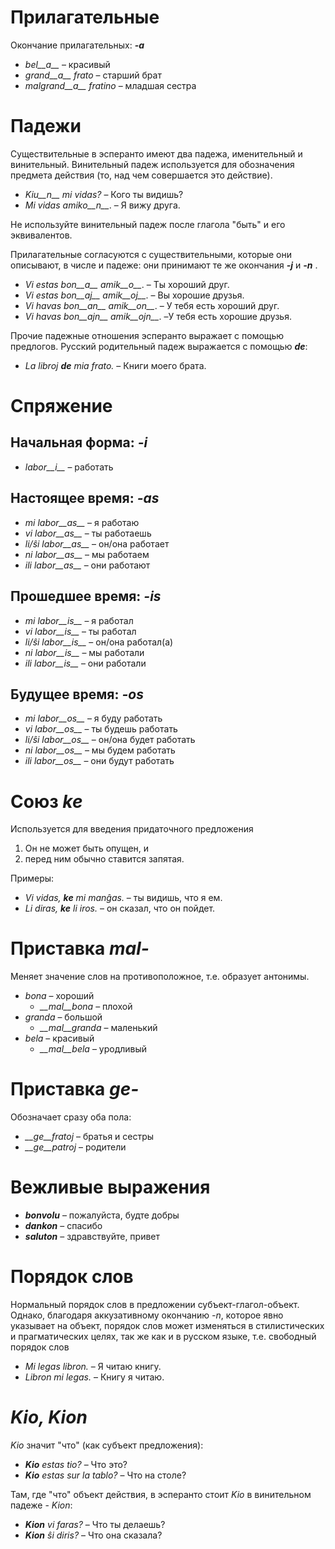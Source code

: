 # Прилагательные

Окончание прилагательных: *__-a__*

- *bel__a__* – красивый
- *grand__a__ frato* – старший брат
- *malgrand__a__ fratino* – младшая сестра

# Падежи

Существительные в эсперанто имеют два падежа, именительный и винительный. Винительный падеж используется для обозначения предмета действия (то, над чем совершается это действие).

- *Kiu__n__ mi vidas?* – Кого ты видишь?
- *Mi vidas amiko__n__*. – Я вижу друга.

Не используйте винительный падеж после глагола "быть" и его эквивалентов.

Прилагательные согласуются с существительными, которые они описывают, в числе и падеже: они принимают те же окончания *__-j__* и *__-n__* .

- *Vi estas bon__a__ amik__o__*. – Ты хороший друг.
- *Vi estas bon__aj__ amik__oj__*. – Вы хорошие друзья.
- *Vi havas bon__an__ amik__on__*. – У тебя есть хороший друг.
- *Vi havas bon__ajn__ amik__ojn__*. –У тебя есть хорошие друзья.

Прочие падежные отношения эсперанто выражает с помощью предлогов. Русский родительный падеж выражается с помощью *__de__*:

- *La libroj __de__ mia frato.* – Книги моего брата.

# Спряжение 

## Начальная форма: *-i*
  
- *labor__i__*          – работать

## Настоящее время: *-as*

- *mi labor__as__*      – я работаю
- *vi labor__as__*      – ты работаешь
- *li/ŝi labor__as__*   – он/она работает
- *ni labor__as__*      – мы работаем
- *ili labor__as__*     – они работают

## Прошедшее время: *-is*

- *mi labor__is__*      – я работал
- *vi labor__is__*      – ты работал
- *li/ŝi labor__is__*   – он/она работал(а)
- *ni labor__is__*      – мы работали
- *ili labor__is__*     – они работали

## Будущее время: *-os*

- *mi labor__os__*      – я буду работать
- *vi labor__os__*      – ты будешь работать
- *li/ŝi labor__os__*   – он/она будет работать
- *ni labor__os__*      – мы будем работать
- *ili labor__os__*     – они будут работать

# Союз *ke*

Используется для введения придаточного предложения

1. Он не может быть опущен, и
2. перед ним обычно ставится запятая.

Примеры:

- *Vi vidas, __ke__ mi manĝas.* – ты видишь, что я ем.
- *Li diras, __ke__ li iros.* – он сказал, что он пойдет.

# Приставка *mal-*

Меняет значение слов на противоположное, т.е. образует антонимы.

- *bona* – хороший
  - *__mal__bona* – плохой
- *granda* – большой
  - *__mal__granda* – маленький
- *bela* – красивый
  - *__mal__bela* – уродливый

# Приставка *ge-*

Обозначает сразу оба пола:

- *__ge__fratoj* – братья и сестры
- *__ge__patroj* – родители

# Вежливые выражения

- *__bonvolu__* – пожалуйста, будте добры
- *__dankon__* – спасибо
- *__saluton__* – здравствуйте, привет

# Порядок слов

Нормальный порядок слов в предложении субъект-глагол-объект. Однако, благодаря аккузативному окончанию *-n*, которое явно указывает на объект, порядок слов может изменяться в стилистических и прагматических целях, так же как и в русском языке, т.е. свободный порядок слов

- *Mi legas libron.* – Я читаю книгу.
- *Libron mi legas.* – Книгу я читаю.

# *Kio, Kion*

*Kio* значит "что" (как субъект предложения):

- *__Kio__ estas tio?* – Что это?
- *__Kio__ estas sur la tablo?* – Что на столе?

Там, где "что" объект действия, в эсперанто стоит *Kio* в винительном падеже - *Kion*:

- *__Kion__ vi faras?* – Что ты делаешь?
- *__Kion__ ŝi diris?* – Что она сказала?
